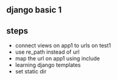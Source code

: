 ## django basic 1

## steps
- connect views on app1 to urls on test1
- use re_path instead of url
- map the url on app1 using include
- learning django templates
- set static dir
